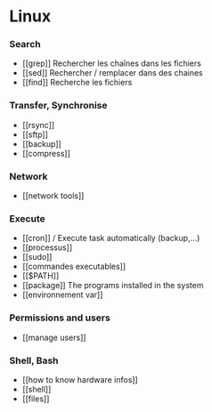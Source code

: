 # Linux
### Search 
* [[grep]] Rechercher les chaînes dans les fichiers
* [[sed]] Rechercher / remplacer dans des chaines
* [[find]] Recherche les fichiers

### Transfer, Synchronise
* [[rsync]]
* [[sftp]]
* [[backup]]
* [[compress]]

### Network 
* [[network tools]]

### Execute
* [[cron]] / Execute task automatically (backup,...)
* [[processus]]
* [[sudo]]
* [[commandes executables]]
* [[$PATH]]
* [[package]] The programs installed in the system
* [[environnement var]]

### Permissions and users
* [[manage users]]


### Shell, Bash
* [[how to know hardware infos]]
* [[shell]]
* [[files]]
